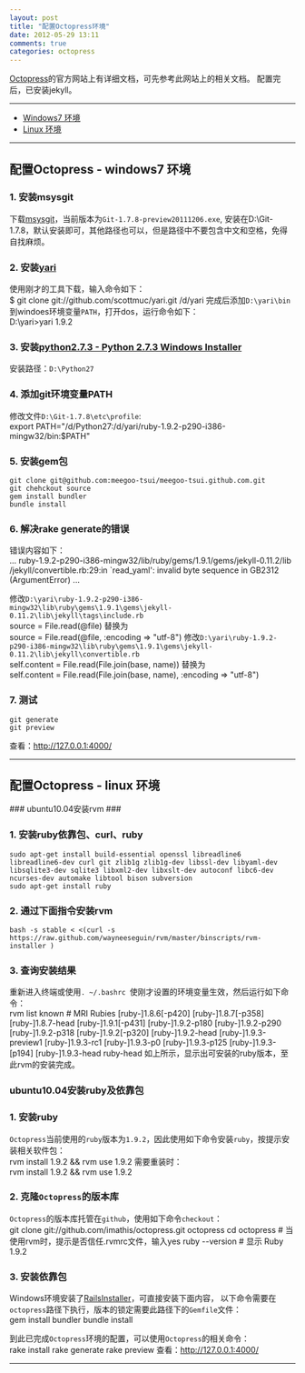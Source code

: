 ```yaml
---
layout: post
title: "配置Octopress环境"
date: 2012-05-29 13:11
comments: true
categories: octopress
---
```


[Octopress](http://octopress.org)的官方网站上有详细文档，可先参考此网站上的相关文档。
配置完后，已安装jekyll。

<hr />

<!---
################################################################################
-->
*    [Windows7 环境](#windows7)
*    [Linux 环境](#linux)
<hr />

<!---
################################################################################
-->
<h2 id="windows7">配置Octopress - windows7 环境</h2>

### 1. 安装msysgit ###
下载[msysgit](http://code.google.com/p/msysgit/downloads/list)，当前版本为`Git-1.7.8-preview20111206.exe`,
安装在D:\Git-1.7.8，默认安装即可，其他路径也可以，但是路径中不要包含中文和空格，免得自找麻烦。

### 2. 安装[yari](https://github.com/scottmuc/yari) ###
使用刚才的工具下载，输入命令如下：    
	$ git clone git://github.com/scottmuc/yari.git /d/yari
完成后添加`D:\yari\bin`到windoes环境变量`PATH`，打开dos，运行命令如下：    
	D:\yari>yari 1.9.2

### 3. 安装[python2.7.3 - Python 2.7.3 Windows Installer ](http://www.python.org/getit/) ###
安装路径：`D:\Python27`

### 4. 添加git环境变量PATH ###
修改文件`D:\Git-1.7.8\etc\profile`:    
	export PATH="/d/Python27:/d/yari/ruby-1.9.2-p290-i386-mingw32/bin:$PATH"

### 5. 安装gem包 ###
	git clone git@github.com:meegoo-tsui/meegoo-tsui.github.com.git
	git chehckout source
	gem install bundler
	bundle install

### 6. 解决rake generate的错误 ###
错误内容如下：    
	...
	ruby-1.9.2-p290-i386-mingw32/lib/ruby/gems/1.9.1/gems/jekyll-0.11.2/lib
	/jekyll/convertible.rb:29:in `read_yaml': invalid byte sequence in GB2312 (ArgumentError)
	...

修改`D:\yari\ruby-1.9.2-p290-i386-mingw32\lib\ruby\gems\1.9.1\gems\jekyll-0.11.2\lib\jekyll\tags\include.rb`    
	source = File.read(@file)
替换为    
	source = File.read(@file, :encoding => "utf-8")
修改`D:\yari\ruby-1.9.2-p290-i386-mingw32\lib\ruby\gems\1.9.1\gems\jekyll-0.11.2\lib\jekyll\convertible.rb`     
	self.content = File.read(File.join(base, name))
替换为    
	self.content = File.read(File.join(base, name), :encoding => "utf-8")	
	
### 7. 测试 ###
	git generate
	git preview

查看：http://127.0.0.1:4000/
<hr />

<!---
################################################################################
-->
<h2 id="linux">配置Octopress - linux 环境</h2>
### ubuntu10.04安装rvm ###

### 1. 安装ruby依靠包、curl、ruby ###
	sudo apt-get install build-essential openssl libreadline6 libreadline6-dev curl git zlib1g zlib1g-dev libssl-dev libyaml-dev libsqlite3-dev sqlite3 libxml2-dev libxslt-dev autoconf libc6-dev ncurses-dev automake libtool bison subversion
	sudo apt-get install ruby

### 2. 通过下面指令安装rvm ###
	bash -s stable < <(curl -s https://raw.github.com/wayneeseguin/rvm/master/binscripts/rvm-installer )

### 3. 查询安装结果 ###
重新进入终端或使用`. ~/.bashrc `使刚才设置的环境变量生效，然后运行如下命令：    
	rvm list known
	# MRI Rubies
	[ruby-]1.8.6[-p420]
	[ruby-]1.8.7[-p358]
	[ruby-]1.8.7-head
	[ruby-]1.9.1[-p431]
	[ruby-]1.9.2-p180
	[ruby-]1.9.2-p290
	[ruby-]1.9.2-p318
	[ruby-]1.9.2[-p320]
	[ruby-]1.9.2-head
	[ruby-]1.9.3-preview1
	[ruby-]1.9.3-rc1
	[ruby-]1.9.3-p0
	[ruby-]1.9.3-p125
	[ruby-]1.9.3-[p194]
	[ruby-]1.9.3-head
	ruby-head
如上所示，显示出可安装的ruby版本，至此rvm的安装完成。

### ubuntu10.04安装ruby及依靠包 ###

### 1. 安装ruby ###
`Octopress`当前使用的`ruby`版本为`1.9.2`，因此使用如下命令安装`ruby`，按提示安装相关软件包：    
	rvm install 1.9.2 && rvm use 1.9.2
需要重装时：   
	rvm install 1.9.2 && rvm use 1.9.2

### 2. 克隆`Octopress`的版本库 ###
`Octopress`的版本库托管在`github`，使用如下命令`checkout`：    
	git clone git://github.com/imathis/octopress.git octopress
	cd octopress    # 当使用rvm时，提示是否信任.rvmrc文件，输入yes
	ruby --version  # 显示 Ruby 1.9.2

### 3. 安装依靠包 ###
Windows环境安装了[RailsInstaller](http://railsinstaller.org/)，可直接安装下面内容，
以下命令需要在`octopress`路径下执行，版本的锁定需要此路径下的`Gemfile`文件：   
	gem install bundler
	bundle install

到此已完成`Octopress`环境的配置，可以使用`Octopress`的相关命令：    
	rake install
	rake generate
	rake preview
查看：http://127.0.0.1:4000/
<hr />
